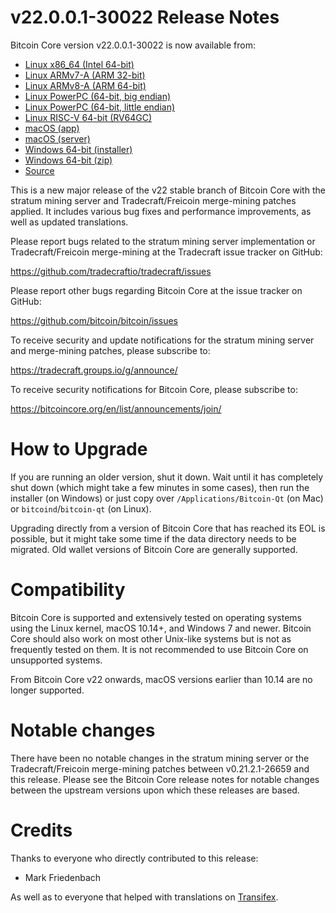 v22.0.0.1-30022 Release Notes
=============================

Bitcoin Core version v22.0.0.1-30022 is now available from:

  * [Linux x86_64 (Intel 64-bit)](https://s3.amazonaws.com/in.freico.stable/bitcoin-v22.0.0.1-30022-x86_64-linux-gnu.tar.gz)
  * [Linux ARMv7-A (ARM 32-bit)](https://s3.amazonaws.com/in.freico.stable/bitcoin-v22.0.0.1-30022-arm-linux-gnueabihf.tar.gz)
  * [Linux ARMv8-A (ARM 64-bit)](https://s3.amazonaws.com/in.freico.stable/bitcoin-v22.0.0.1-30022-aarch64-linux-gnu.tar.gz)
  * [Linux PowerPC (64-bit, big endian)](https://s3.amazonaws.com/in.freico.stable/bitcoin-v22.0.0.1-30022-powerpc64-linux-gnu.tar.gz)
  * [Linux PowerPC (64-bit, little endian)](https://s3.amazonaws.com/in.freico.stable/bitcoin-v22.0.0.1-30022-powerpc64le-linux-gnu.tar.gz)
  * [Linux RISC-V 64-bit (RV64GC)](https://s3.amazonaws.com/in.freico.stable/bitcoin-v22.0.0.1-30022-riscv64-linux-gnu.tar.gz)
  * [macOS (app)](https://s3.amazonaws.com/in.freico.stable/bitcoin-v22.0.0.1-30022-osx.dmg)
  * [macOS (server)](https://s3.amazonaws.com/in.freico.stable/bitcoin-v22.0.0.1-30022-osx64.tar.gz)
  * [Windows 64-bit (installer)](https://s3.amazonaws.com/in.freico.stable/bitcoin-v22.0.0.1-30022-win64-setup.exe)
  * [Windows 64-bit (zip)](https://s3.amazonaws.com/in.freico.stable/bitcoin-v22.0.0.1-30022-win64.zip)
  * [Source](https://github.com/tradecraftio/tradecraft/archive/bitcoin-v22.0.0.1-30022.zip)

This is a new major release of the v22 stable branch of Bitcoin Core with the
stratum mining server and Tradecraft/Freicoin merge-mining patches applied.  It
includes various bug fixes and performance improvements, as well as updated
translations.

Please report bugs related to the stratum mining server implementation or
Tradecraft/Freicoin merge-mining at the Tradecraft issue tracker on GitHub:

  <https://github.com/tradecraftio/tradecraft/issues>

Please report other bugs regarding Bitcoin Core at the issue tracker on GitHub:

  <https://github.com/bitcoin/bitcoin/issues>

To receive security and update notifications for the stratum mining server and
merge-mining patches, please subscribe to:

  <https://tradecraft.groups.io/g/announce/>

To receive security notifications for Bitcoin Core, please subscribe to:

  <https://bitcoincore.org/en/list/announcements/join/>

How to Upgrade
==============

If you are running an older version, shut it down.  Wait until it has completely
shut down (which might take a few minutes in some cases), then run the installer
(on Windows) or just copy over `/Applications/Bitcoin-Qt` (on Mac) or
`bitcoind`/`bitcoin-qt` (on Linux).

Upgrading directly from a version of Bitcoin Core that has reached its EOL is
possible, but it might take some time if the data directory needs to be
migrated.  Old wallet versions of Bitcoin Core are generally supported.

Compatibility
=============

Bitcoin Core is supported and extensively tested on operating systems using the
Linux kernel, macOS 10.14+, and Windows 7 and newer.  Bitcoin Core should also
work on most other Unix-like systems but is not as frequently tested on them.
It is not recommended to use Bitcoin Core on unsupported systems.

From Bitcoin Core v22 onwards, macOS versions earlier than 10.14 are no longer
supported.

Notable changes
===============

There have been no notable changes in the stratum mining server or the
Tradecraft/Freicoin merge-mining patches between v0.21.2.1-26659 and this
release.  Please see the Bitcoin Core release notes for notable changes between
the upstream versions upon which these releases are based.

Credits
=======

Thanks to everyone who directly contributed to this release:

- Mark Friedenbach

As well as to everyone that helped with translations on
[Transifex](https://www.transifex.com/tradecraft/freicoin-1/).
